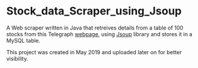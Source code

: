 # Stock_data_Scraper_using_Jsoup
A Web scraper written in Java that retreives details from a table of 100 stocks from this Telegraph [webpage](https://web.archive.org/web/20190104110157/http://shares.telegraph.co.uk/indices/?index=MCX), using [Jsoup](https://jsoup.org/) library  and stores it in a MySQL table.

This project was created in May 2019 and uploaded later on for better visibility.

